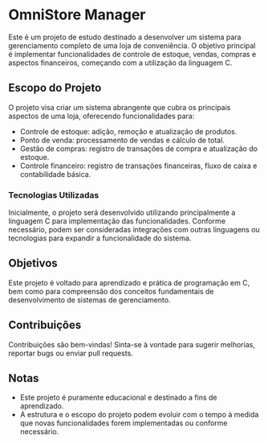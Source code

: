 # OmniStore Manager

Este é um projeto de estudo destinado a desenvolver um sistema para gerenciamento completo de uma loja de conveniência. O objetivo principal é implementar funcionalidades de controle de estoque, vendas, compras e aspectos financeiros, começando com a utilização da linguagem C.

## Escopo do Projeto

O projeto visa criar um sistema abrangente que cubra os principais aspectos de uma loja, oferecendo funcionalidades para:

- Controle de estoque: adição, remoção e atualização de produtos.
- Ponto de venda: processamento de vendas e cálculo de total.
- Gestão de compras: registro de transações de compra e atualização do estoque.
- Controle financeiro: registro de transações financeiras, fluxo de caixa e contabilidade básica.

### Tecnologias Utilizadas

Inicialmente, o projeto será desenvolvido utilizando principalmente a linguagem C para implementação das funcionalidades. Conforme necessário, podem ser consideradas integrações com outras linguagens ou tecnologias para expandir a funcionalidade do sistema.

## Objetivos

Este projeto é voltado para aprendizado e prática de programação em C, bem como para compreensão dos conceitos fundamentais de desenvolvimento de sistemas de gerenciamento.

## Contribuições

Contribuições são bem-vindas! Sinta-se à vontade para sugerir melhorias, reportar bugs ou enviar pull requests.

## Notas

- Este projeto é puramente educacional e destinado a fins de aprendizado.
- A estrutura e o escopo do projeto podem evoluir com o tempo à medida que novas funcionalidades forem implementadas ou conforme necessário.
